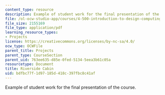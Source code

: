 ```yaml
---
content_type: resource
description: Example of student work for the final presentation of the course.
file: /ol-ocw-studio-app/courses/4-500-introduction-to-design-computing-fall-2008/bdfbc77f1d97185d418c397fbc8c41af_final_6.pdf
file_size: 2155169
file_type: application/pdf
learning_resource_types:
- Projects
license: https://creativecommons.org/licenses/by-nc-sa/4.0/
ocw_type: OCWFile
parent_title: Projects
parent_type: CourseSection
parent_uid: 763ee635-d85e-0fed-5134-5eea3b61c05a
resourcetype: Document
title: Riverside Cabin
uid: bdfbc77f-1d97-185d-418c-397fbc8c41af
---
```

Example of student work for the final presentation of the course.